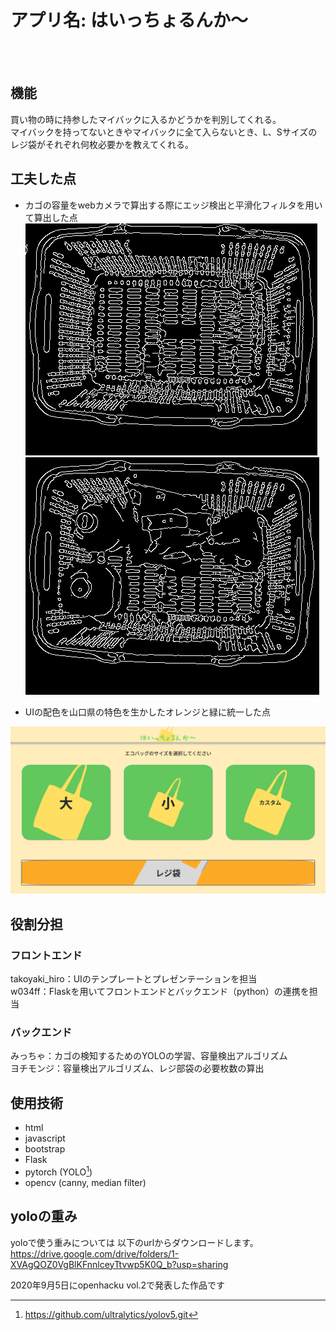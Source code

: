 # アプリ名: はいっちょるんか〜  
<br><br>
## 機能
買い物の時に持参したマイバックに入るかどうかを判別してくれる。  
マイバックを持ってないときやマイバックに全て入らないとき、L、Sサイズのレジ袋がそれぞれ何枚必要かを教えてくれる。  
  
## 工夫した点
- カゴの容量をwebカメラで算出する際にエッジ検出と平滑化フィルタを用いて算出した点  
<img alt="edge_image" src="static/image/frame_canny.jpg"> <img alt="edge_image" src="static/image/frame_canny_in_item.jpg">  
  
- UIの配色を山口県の特色を生かしたオレンジと緑に統一した点  
<img alt="edge_image" src="static/image/ui.png">
         
## 役割分担
### フロントエンド
takoyaki_hiro：UIのテンプレートとプレゼンテーションを担当<br>
w034ff：Flaskを用いてフロントエンドとバックエンド（python）の連携を担当<br>
### バックエンド
みっちゃ：カゴの検知するためのYOLOの学習、容量検出アルゴリズム<br>
ヨチモンジ：容量検出アルゴリズム、レジ部袋の必要枚数の算出<br>
  
## 使用技術
- html
- javascript
- bootstrap
- Flask
- pytorch (YOLO[^1])
- opencv (canny, median filter)

## yoloの重み
yoloで使う重みについては
以下のurlからダウンロードします。  
https://drive.google.com/drive/folders/1-XVAgQOZ0VgBlKFnnlceyTtvwp5K0Q_b?usp=sharing
  


<p> 2020年9月5日にopenhacku vol.2で発表した作品です </p>

[^1]: https://github.com/ultralytics/yolov5.git
